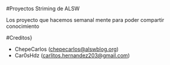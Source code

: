 #Proyectos Striming de ALSW

Los proyecto que hacemos semanal mente para poder compartir conocimiento

#Creditos}

* ChepeCarlos (chepecarlos@alswblog.org)
* Car0sHdz (carlitos.hernandez203@gmail.com)
